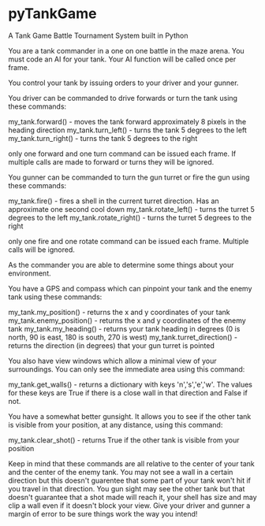 # pyTankGame
A Tank Game Battle Tournament System built in Python

You are a tank commander in a one on one battle in the maze arena.  You must code an AI for your tank.  Your AI function will be called once per frame.

You control your tank by issuing orders to your driver and your gunner.

You driver can be commanded to drive forwards or turn the tank using these commands:

my_tank.forward() - moves the tank forward approximately 8 pixels in the heading direction
my_tank.turn_left() - turns the tank 5 degrees to the left
my_tank.turn_right() - turns the tank 5 degrees to the right

only one forward and one turn command can be issued each frame.  If multiple calls are made to forward or turns they will be ignored.

You gunner can be commanded to turn the gun turret or fire the gun using these commands:

my_tank.fire() - fires a shell in the current turret direction.  Has an approximate one second cool down
my_tank.rotate_left() - turns the turret 5 degrees to the left
my_tank.rotate_right() - turns the turret 5 degrees to the right

only one fire and one rotate command can be issued each frame.  Multiple calls will be ignored.

As the commander you are able to determine some things about your environment.  

You have a GPS and compass which can pinpoint your tank and the enemy tank using these commands:

my_tank.my_position() - returns the x and y coordinates of your tank
my_tank.enemy_position() - returns the x and y coordinates of the enemy tank
my_tank.my_heading() - returns your tank heading in degrees (0 is north, 90 is east, 180 is south, 270 is west)
my_tank.turret_direction() - returns the direction (in degrees) that your gun turret is pointed

You also have view windows which allow a minimal view of your surroundings. You can only see the immediate area  using this command:

my_tank.get_walls() - returns a dictionary with keys 'n','s','e','w'.  The values for these keys are True if there is a close wall in that direction and False if not.

You have a somewhat better gunsight.  It allows you to see if the other tank is visible from your position, at any distance, using this command:

my_tank.clear_shot() - returns True if the other tank is visible from your position

Keep in mind that these commands are all relative to the center of your tank and the center of the enemy tank.  You may not see a wall in a certain direction but this doesn't guarentee that some part of your tank won't hit if you travel in that direction.  You gun sight may see the other tank but that doesn't guarantee that a shot made will reach it, your shell has size and may clip a wall even if it doesn't block your view.  Give your driver and gunner a margin of error to be sure things work the way you intend!

